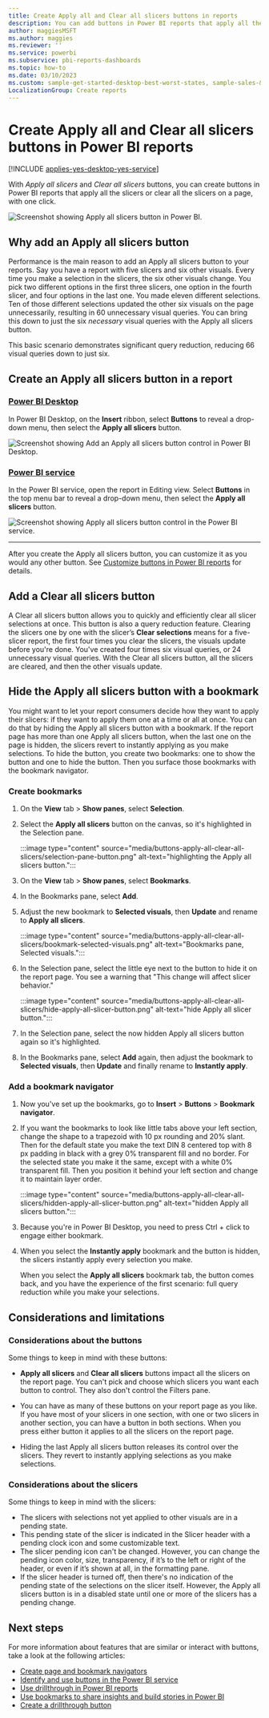 ```yaml
---
title: Create Apply all and Clear all slicers buttons in reports 
description: You can add buttons in Power BI reports that apply all the slicers or clear all the slicers on the page.
author: maggiesMSFT
ms.author: maggies
ms.reviewer: ''
ms.service: powerbi
ms.subservice: pbi-reports-dashboards
ms.topic: how-to
ms.date: 03/10/2023
ms.custom: sample-get-started-desktop-best-worst-states, sample-sales-&-returns
LocalizationGroup: Create reports
---
```

# Create Apply all and Clear all slicers buttons in Power BI reports

[!INCLUDE [applies-yes-desktop-yes-service](../includes/applies-yes-desktop-yes-service.md)]

With *Apply all slicers* and *Clear all slicers* buttons, you can create buttons in Power BI reports that apply all the slicers or clear all the slicers on a page, with one click.

![Screenshot showing Apply all slicers button in Power BI.](media/buttons-apply-all-clear-all-slicers/power-bi-apply-all-slicers-button.png)

## Why add an Apply all slicers button

Performance is the main reason to add an Apply all slicers button to your reports.  Say you have a report with five slicers and six other visuals. Every time you make a selection in the slicers, the six other visuals change. You pick two different options in the first three slicers, one option in the fourth slicer, and four options in the last one. You made eleven different selections. Ten of those different selections updated the other six visuals on the page unnecessarily, resulting in 60 unnecessary visual queries. You can bring this down to just the six *necessary* visual queries with the Apply all slicers button.

This basic scenario demonstrates significant query reduction, reducing 66 visual queries down to just six.

## Create an Apply all slicers button in a report

### [Power BI Desktop](#tab/powerbi-desktop)

In Power BI Desktop, on the **Insert** ribbon, select **Buttons** to reveal a drop-down menu, then select the **Apply all slicers** button.

![Screenshot showing Add an Apply all slicers button control in Power BI Desktop.](media/buttons-apply-all-clear-all-slicers/power-bi-apply-all-button-dropdown.png)

### [Power BI service](#tab/powerbi-service)

In the Power BI service, open the report in Editing view. Select **Buttons** in the top menu bar to reveal a drop-down menu, then select the **Apply all slicers** button.

![Screenshot showing Apply all slicers button control in the Power BI service.](media/buttons-apply-all-clear-all-slicers/power-bi-apply-all-button-dropdown-service.png)

---

After you create the Apply all slicers button, you can customize it as you would any other button. See [Customize buttons in Power BI reports](power-bi-customize-button.md) for details.

## Add a Clear all slicers button

A Clear all slicers button allows you to quickly and efficiently clear all slicer selections at once. This button is also a query reduction feature. Clearing the slicers one by one with the slicer’s **Clear selections** means for a five-slicer report, the first four times you clear the slicers, the visuals update before you're done.  You've created four times six visual queries, or 24 unnecessary visual queries. With the Clear all slicers button, all the slicers are cleared, and then the other visuals update.

## Hide the Apply all slicers button with a bookmark

You might want to let your report consumers decide how they want to apply their slicers: if they want to apply them one at a time or all at once. You can do that by hiding the Apply all slicers button with a bookmark. If the report page has more than one Apply all slicers button, when the last one on the page is hidden, the slicers revert to instantly applying as you make selections. To hide the button, you create two bookmarks: one to show the button and one to hide the button. Then you surface those bookmarks with the bookmark navigator.

### Create bookmarks

1. On the **View** tab > **Show panes**, select **Selection**.
1. Select the **Apply all slicers** button on the canvas, so it's highlighted in the Selection pane.

    :::image type="content" source="media/buttons-apply-all-clear-all-slicers/selection-pane-button.png" alt-text="highlighting the Apply all slicers button.":::

1. On the **View** tab > **Show panes**, select **Bookmarks**.
1. In the Bookmarks pane, select **Add**.
1. Adjust the new bookmark to **Selected visuals**, then **Update** and rename to **Apply all slicers**.

    :::image type="content" source="media/buttons-apply-all-clear-all-slicers/bookmark-selected-visuals.png" alt-text="Bookmarks pane, Selected visuals.":::

1. In the Selection pane, select the little eye next to the button to hide it on the report page. You see a warning that "This change will affect slicer behavior."

    :::image type="content" source="media/buttons-apply-all-clear-all-slicers/hide-apply-all-slicer-button.png" alt-text="hide Apply all slicer button.":::

1. In the Selection pane, select the now hidden Apply all slicers button again so it's highlighted.
1. In the Bookmarks pane, select **Add** again, then adjust the bookmark to **Selected visuals**, then **Update** and finally rename to **Instantly apply**.

### Add a bookmark navigator

1. Now you've set up the bookmarks, go to **Insert** > **Buttons** > **Bookmark navigator**.

1. If you want the bookmarks to look like little tabs above your left section, change the shape to a trapezoid with 10 px rounding and 20% slant. Then for the default state you make the text DIN 8 centered top with 8 px padding in black with a grey 0% transparent fill and no border. For the selected state you make it the same, except with a white 0% transparent fill. Then you position it behind your left section and change it to maintain layer order.
 
    :::image type="content" source="media/buttons-apply-all-clear-all-slicers/hidden-apply-all-slicer-button.png" alt-text="hidden Apply all slicers button.":::

1. Because you're in Power BI Desktop, you need to press Ctrl + click to engage either bookmark.

1. When you select the **Instantly apply** bookmark and the button is hidden, the slicers instantly apply every selection you make. 

    When you select the **Apply all slicers** bookmark tab, the button comes back, and you have the experience of the first scenario: full query reduction while you make your selections.

## Considerations and limitations

### Considerations about the buttons

Some things to keep in mind with these buttons:

- **Apply all slicers** and **Clear all slicers** buttons impact all the slicers on the report page. You can't pick and choose which slicers you want each button to control. They also don't control the Filters pane.

- You can have as many of these buttons on your report page as you like. If you have most of your slicers in one section, with one or two slicers in another section, you can have a button in both sections. When you press either button it applies to all the slicers on the report page.

- Hiding the last Apply all slicers button releases its control over the slicers. They revert to instantly applying selections as you make selections.

### Considerations about the slicers

Some things to keep in mind with the slicers:

- The slicers with selections not yet applied to other visuals are in a pending state.
- This pending state of the slicer is indicated in the Slicer header with a pending clock icon and some customizable text.
- The slicer pending icon can't be changed. However, you can change the pending icon color, size, transparency, if it’s to the left or right of the header, or even if it’s shown at all, in the formatting pane.
- If the slicer header is turned off, then there's no indication of the pending state of the selections on the slicer itself. However, the Apply all slicers button is in a disabled state until one or more of the slicers has a pending change.

## Next steps

For more information about features that are similar or interact with buttons, take a look at the following articles:

- [Create page and bookmark navigators](button-navigators.md)
- [Identify and use buttons in the Power BI service](../consumer/end-user-buttons.md)
- [Use drillthrough in Power BI reports](desktop-drillthrough.md)
- [Use bookmarks to share insights and build stories in Power BI](desktop-bookmarks.md)
- [Create a drillthrough button](desktop-drill-through-buttons.md)
